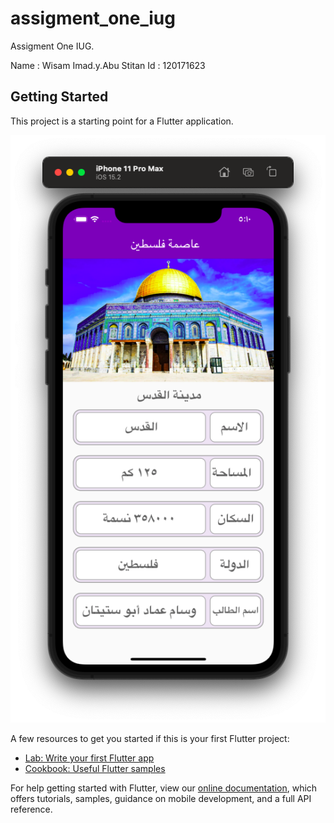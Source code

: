 # assigment_one_iug

Assigment One IUG.

Name : Wisam Imad.y.Abu Stitan
Id : 120171623

## Getting Started

This project is a starting point for a Flutter application.

![Screenshot](assets/image/img.png)

A few resources to get you started if this is your first Flutter project:

- [Lab: Write your first Flutter app](https://flutter.dev/docs/get-started/codelab)
- [Cookbook: Useful Flutter samples](https://flutter.dev/docs/cookbook)

For help getting started with Flutter, view our
[online documentation](https://flutter.dev/docs), which offers tutorials,
samples, guidance on mobile development, and a full API reference.
